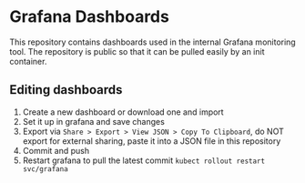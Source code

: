 # Grafana Dashboards

This repository contains dashboards used in the internal Grafana monitoring tool. The repository is public so that it can be pulled easily by an init container.


## Editing dashboards

1. Create a new dashboard or download one and import
2. Set it up in grafana and save changes
3. Export via `Share > Export > View JSON > Copy To Clipboard`, do NOT export for external sharing, paste it into a JSON file in this repository
4. Commit and push
5. Restart grafana to pull the latest commit `kubect rollout restart svc/grafana`
